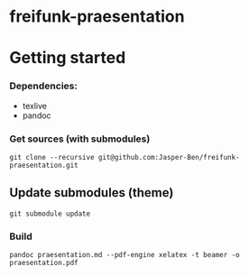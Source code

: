 # freifunk-praesentation

# Getting started

### Dependencies:
- texlive
- pandoc

### Get sources (with submodules)
`git clone --recursive git@github.com:Jasper-Ben/freifunk-praesentation.git`

## Update submodules (theme)
`git submodule update`

### Build
`pandoc praesentation.md --pdf-engine xelatex -t beamer -o praesentation.pdf`
